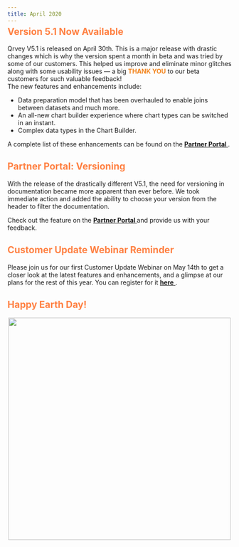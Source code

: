 ```yaml
---
title: April 2020
---
```


<h2 style="color:#FF8143; margin-top: -10px;">Version 5.1 Now Available
</h2>

Qrvey V5.1 is released on April 30th. This is a major release with drastic changes which is why the version spent a month in beta and was tried by some of our customers. This helped us improve and eliminate minor glitches along with some usability issues — a big <span style="color:#F3841C"> **THANK YOU**</span> to our beta customers for such valuable feedback!   
The new features and enhancements include: 
* Data preparation model that has been overhauled to enable joins between datasets and much more.
* An all-new chart builder experience where chart types can be switched in an instant.
* Complex data types in the Chart Builder.
 
<!--truncate-->
A complete list of these enhancements can be found on the
 <a href="https://partners.qrvey.com/docs/release-notes/release-apr-2020/"> <strong> Partner Portal </strong> </a>.

<h2 style="color:#FF8143"> Partner Portal: Versioning 
</h2>

With the release of the drastically different V5.1, the need for versioning in documentation became more apparent than ever before. We took immediate action and added the ability to choose your version from the header to filter the documentation.

Check out the feature on the 
 <a href="https://partners.qrvey.com/"> <strong> Partner Portal </strong> </a>and provide us with your feedback. 
 
<h2 style="color:#FF8143">Customer Update Webinar Reminder</h2>
Please join us for our first Customer Update Webinar on May 14th to get a closer look at the latest features and enhancements, and a glimpse at our plans for the rest of this year. You can register for it <a href="https://register.gotowebinar.com/register/2826860193465570061/"> <strong> here</strong> </a>.

<h2 style="color:#FF8143"> Happy Earth Day!

</h2>

<div>
    <img src="https://s3.amazonaws.com/cdn.qrvey.com/newsletter/infographic_April.jpg" style="margin:auto; display:block;" width="500" />
<div>






